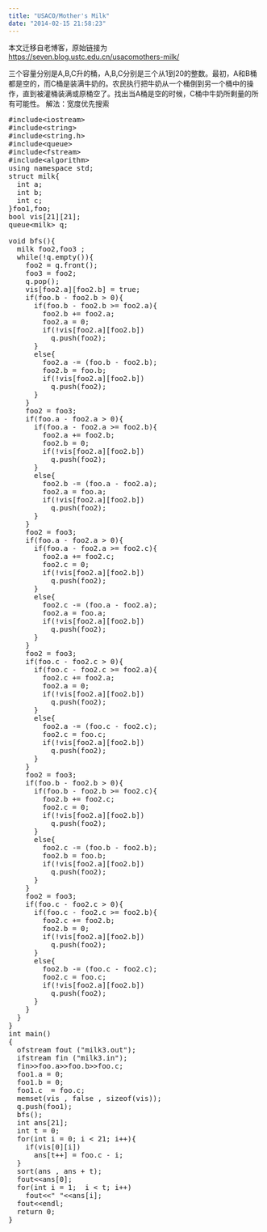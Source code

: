 ```yaml
---
title: "USACO/Mother's Milk"
date: "2014-02-15 21:58:23"
---
```


本文迁移自老博客，原始链接为 <https://seven.blog.ustc.edu.cn/usacomothers-milk/>

三个容量分别是A,B,C升的桶，A,B,C分别是三个从1到20的整数。最初，A和B桶都是空的，而C桶是装满牛奶的。农民执行把牛奶从一个桶倒到另一个桶中的操作，直到被灌桶装满或原桶空了。找出当A桶是空的时候，C桶中牛奶所剩量的所有可能性。
解法：宽度优先搜索
<pre class = "brush:[cpp]">
#include&lt;iostream&gt;
#include&lt;string&gt;
#include&lt;string.h&gt;
#include&lt;queue&gt;
#include&lt;fstream&gt;
#include&lt;algorithm&gt;
using namespace std;
struct milk{
  int a;
  int b;
  int c;
}foo1,foo;
bool vis[21][21];
queue&lt;milk&gt; q;

void bfs(){
  milk foo2,foo3 ;
  while(!q.empty()){
	foo2 = q.front();
	foo3 = foo2;
	q.pop();
	vis[foo2.a][foo2.b] = true;
	if(foo.b - foo2.b > 0){
	  if(foo.b - foo2.b >= foo2.a){
		foo2.b += foo2.a;
		foo2.a = 0;
		if(!vis[foo2.a][foo2.b])
		  q.push(foo2);
	  }
	  else{
		foo2.a -= (foo.b - foo2.b);
		foo2.b = foo.b;
		if(!vis[foo2.a][foo2.b])
		  q.push(foo2);
	  }
	}
	foo2 = foo3;
	if(foo.a - foo2.a > 0){
	  if(foo.a - foo2.a >= foo2.b){
		foo2.a += foo2.b;
		foo2.b = 0;
		if(!vis[foo2.a][foo2.b])
		  q.push(foo2);
	  }
	  else{
		foo2.b -= (foo.a - foo2.a);
		foo2.a = foo.a;
		if(!vis[foo2.a][foo2.b])
		  q.push(foo2);
	  }
	}
	foo2 = foo3;
	if(foo.a - foo2.a > 0){
	  if(foo.a - foo2.a >= foo2.c){
		foo2.a += foo2.c;
		foo2.c = 0;
		if(!vis[foo2.a][foo2.b])
		  q.push(foo2);
	  }
	  else{
		foo2.c -= (foo.a - foo2.a);
		foo2.a = foo.a;
		if(!vis[foo2.a][foo2.b])
		  q.push(foo2);
	  }
	}
	foo2 = foo3;
	if(foo.c - foo2.c > 0){
	  if(foo.c - foo2.c >= foo2.a){
		foo2.c += foo2.a;
		foo2.a = 0;
		if(!vis[foo2.a][foo2.b])
		  q.push(foo2);
	  }
	  else{
		foo2.a -= (foo.c - foo2.c);
		foo2.c = foo.c;
		if(!vis[foo2.a][foo2.b])
		  q.push(foo2);
	  }
	}
	foo2 = foo3;
	if(foo.b - foo2.b > 0){
	  if(foo.b - foo2.b >= foo2.c){
		foo2.b += foo2.c;
		foo2.c = 0;
		if(!vis[foo2.a][foo2.b])
		  q.push(foo2);
	  }
	  else{
		foo2.c -= (foo.b - foo2.b);
		foo2.b = foo.b;
		if(!vis[foo2.a][foo2.b])
		  q.push(foo2);
	  }
	}
	foo2 = foo3;
	if(foo.c - foo2.c > 0){
	  if(foo.c - foo2.c >= foo2.b){
		foo2.c += foo2.b;
		foo2.b = 0;
		if(!vis[foo2.a][foo2.b])
		  q.push(foo2);
	  }
	  else{
		foo2.b -= (foo.c - foo2.c);
		foo2.c = foo.c;
		if(!vis[foo2.a][foo2.b])
		  q.push(foo2);
	  }
	}
  }
}
int main()
{
  ofstream fout ("milk3.out");
  ifstream fin ("milk3.in");
  fin&gt;&gt;foo.a&gt;&gt;foo.b&gt;&gt;foo.c;
  foo1.a = 0;
  foo1.b = 0;
  foo1.c  = foo.c;
  memset(vis , false , sizeof(vis));
  q.push(foo1);
  bfs();
  int ans[21];
  int t = 0;
  for(int i = 0; i < 21; i++){
	if(vis[0][i])
	  ans[t++] = foo.c - i;
  }
  sort(ans , ans + t);
  fout&lt;&lt;ans[0];
  for(int i = 1;  i < t; i++)
	fout&lt;&lt;" "&lt;&lt;ans[i];
  fout&lt;&lt;endl;
  return 0;
}
</pre>
